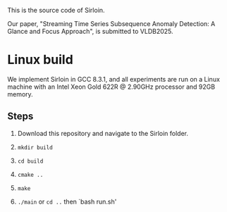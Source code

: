 This is the source code of Sirloin.

Our paper, "Streaming Time Series Subsequence Anomaly Detection: A Glance and Focus Approach", is submitted to VLDB2025.

# Linux build
We implement Sirloin in GCC 8.3.1, and all experiments are run on a Linux machine with an Intel Xeon Gold 622R @ 2.90GHz processor and 92GB memory. 

## Steps
1. Download this repository and navigate to the Sirloin folder.

2. `mkdir build`

3. `cd build`

4. `cmake ..`

5. `make`

6. `./main` or `cd ..` then `bash run.sh'
